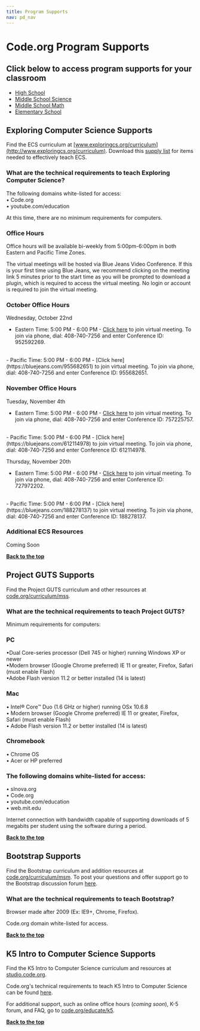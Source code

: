 ```yaml
---
title: Program Supports
nav: pd_nav
---
```

<a id="top"></a>

# Code.org Program Supports

## Click below to access program supports for your classroom ##

- [High School](#hs)
- [Middle School Science](#mss)
- [Middle School Math](#msm)
- [Elementary School](#es)

<a id="hs"></a>


## Exploring Computer Science Supports

Find the ECS curriculum at [www.exploringcs.org/curriculum](http://www.exploringcs.org/curriculum). Download this [supply list](/files/ECSsupplies.pdf) for items needed to effectively teach ECS.

### What are the technical requirements to teach Exploring Computer Science?
	
The following domains white-listed for access:
<br/>
• Code.org
<br/>
• youtube.com/education

At this time, there are no minimum requirements for computers.

### Office Hours

Office hours will be available bi-weekly from 5:00pm-6:00pm in both Eastern and Pacific Time Zones. 

The virtual meetings will be hosted via Blue Jeans Video Conference. If this is your first time using Blue Jeans, we recommend clicking on the meeting link 5 minutes prior to the start time as you will be prompted to download a plugin, which is required to access the virtual meeting. No login or account is required to join the virtual meeting.

### October Office Hours

Wednesday, October 22nd
<br/>
- Eastern Time: 5:00 PM - 6:00 PM - [Click here](https://bluejeans.com/952592269) to join virtual meeting. To join via phone, dial: 408-740-7256 and enter Conference ID: 952592269.
<br/>
- Pacific Time: 5:00 PM - 6:00 PM - [Click here](https://bluejeans.com/955682651) to join virtual meeting. To join via phone, dial: 408-740-7256 and enter Conference ID: 955682651.
<br/>

### November Office Hours

Tuesday, November 4th
<br/>
- Eastern Time: 5:00 PM - 6:00 PM - [Click here](https://bluejeans.com/757225757) to join virtual meeting. To join via phone, dial: 408-740-7256 and enter Conference ID: 757225757. 
<br/>
- Pacific Time: 5:00 PM - 6:00 PM - [Click here](https://bluejeans.com/612114978) to join virtual meeting. To join via phone, dial: 408-740-7256 and enter Conference ID: 612114978.

Thursday, November 20th
<br/>
- Eastern Time: 5:00 PM - 6:00 PM - [Click here](https://bluejeans.com/727972202) to join virtual meeting. To join via phone, dial: 408-740-7256 and enter Conference ID: 727972202.
<br/>
- Pacific Time: 5:00 PM - 6:00 PM - [Click here](https://bluejeans.com/188278137) to join virtual meeting. To join via phone, dial: 408-740-7256 and enter Conference ID: 188278137.
<br/>

### Additional ECS Resources

Coming Soon
<br/>

[**Back to the top**](#top)

<a id="mss"></a>


## Project GUTS Supports

Find the Project GUTS curriculum and other resources at [code.org/curriculum/mss](http://code.org/curriculum/mss).

### What are the technical requirements to teach Project GUTS?

Minimum requirements for computers:

### PC 
•Dual Core-series processor (Dell 745 or higher) running Windows XP or newer
<br/>
•Modern browser (Google Chrome preferred) IE 11 or greater, Firefox, Safari (must enable Flash)
<br/>
•Adobe Flash version 11.2 or better installed (14 is latest)

### Mac 
• Intel® Core™ Duo (1.6 GHz or higher) running OSx 10.6.8
<br/>
• Modern browser (Google Chrome preferred)  IE 11 or greater, Firefox, Safari (must enable Flash)
<br/>
• Adobe Flash version 11.2 or better installed  (14 is latest)

### Chromebook
• Chrome OS
<br/>
• Acer or HP preferred

### The following domains white-listed for access:
• slnova.org
<br/>
• Code.org
<br/>
• youtube.com/education
<br/>
• web.mit.edu

Internet connection with bandwidth capable of supporting downloads of 5 megabits per student using the software during a period. 


[**Back to the top**](#top)

<a id="msm"></a>


## Bootstrap Supports

Find the Bootstrap curriculum and addition resources at [code.org/curriculum/msm](http://code.org/curriculum/msm). To post your questions and offer support go to the Bootstrap discussion forum [here](https://groups.google.com/forum/#!forum/bootstrap-discuss).

### What are the technical requirements to teach Bootstrap? 

Browser made after 2009 (Ex: IE9+, Chrome, Firefox).

Code.org domain white-listed for access.

[**Back to the top**](#top)

<a id="es"></a>


## K5 Intro to Computer Science Supports

Find the K5 Intro to Computer Science curriculum and resources at [studio.code.org](http://studio.code.org/). 

Code.org's technical requirements to teach K5 Intro to Computer Science can be found [here](https://support.code.org/hc/en-us/articles/202591743-What-kind-of-operating-system-and-browser-do-I-need-to-use-Code-org-s-online-learning-system-).

For additional support, such as online office hours (*coming soon*), K-5 forum, and FAQ, go to [code.org/educate/k5](http://code.org/educate/k5).

[**Back to the top**](#top)